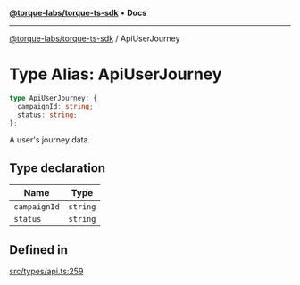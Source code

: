 [**@torque-labs/torque-ts-sdk**](../README.md) • **Docs**

***

[@torque-labs/torque-ts-sdk](../README.md) / ApiUserJourney

# Type Alias: ApiUserJourney

```ts
type ApiUserJourney: {
  campaignId: string;
  status: string;
};
```

A user's journey data.

## Type declaration

| Name | Type |
| ------ | ------ |
| `campaignId` | `string` |
| `status` | `string` |

## Defined in

[src/types/api.ts:259](https://github.com/torque-labs/torque-ts-sdk/blob/a30afeab92cb119627ec542f4c8aff2dd9faf383/src/types/api.ts#L259)
